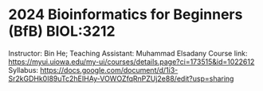 # 2024 Bioinformatics for Beginners (BfB) BIOL:3212

Instructor: Bin He; Teaching Assistant: Muhammad Elsadany
Course link: https://myui.uiowa.edu/my-ui/courses/details.page?ci=173515&id=1022612
Syllabus: https://docs.google.com/document/d/1i3-Sr2kGDHk0I89uTc2hEIHAy-VOWOZfqRnPZUj2e88/edit?usp=sharing
